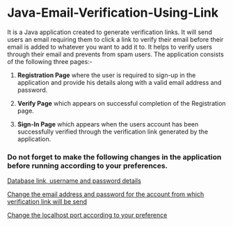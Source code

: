 # Java-Email-Verification-Using-Link
It is a Java application created to generate verification links. It will send users an email requiring them to click a link to verify their email before their email is added to whatever you want to add it to. It helps to verify users through their email and prevents from spam users. The application consists of the following three pages:-
1) **Registration Page** where the user is required to sign-up in the application and provide his details along with a valid email address and password.

2) **Verify Page** which appears on successful completion of the Registration page.

3) **Sign-In Page** which appears when the users account has been successfully verified through the verification link generated by the application.

### Do not forget to make the following changes in the application before running according to your preferences.
[Database link, username and password details](/src/com/emailverfication/MySqlConnection.java)

[Change the email address and password for the account from which verification link will be send](/src/com/emailverfication/SendingEmail.java)

[Change the localhost port according to your preference](/src/com/emailverfication/SendingEmail.java)
